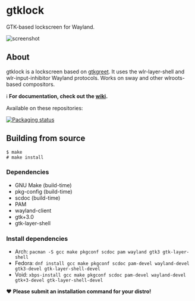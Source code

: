 # gtklock
GTK-based lockscreen for Wayland.

![screenshot](https://user-images.githubusercontent.com/21199271/169707623-2ac5f02b-b6ed-461a-b9a3-5d96440843a2.png)
## About
gtklock is a lockscreen based on [gtkgreet](https://git.sr.ht/~kennylevinsen/gtkgreet).
It uses the wlr-layer-shell and wlr-input-inhibitor Wayland protocols.
Works on sway and other wlroots-based compositors.

ℹ️ __For documentation, check out the [wiki](https://github.com/jovanlanik/gtklock/wiki).__

Available on these repositories:

[![Packaging status](https://repology.org/badge/vertical-allrepos/gtklock.svg)](https://repology.org/project/gtklock/versions)
## Building from source
```
$ make
# make install
```
### Dependencies
- GNU Make (build-time)
- pkg-config (build-time)
- scdoc (build-time)
- PAM
- wayland-client
- gtk+3.0
- gtk-layer-shell
### Install dependencies
- Arch: `pacman -S gcc make pkgconf scdoc pam wayland gtk3 gtk-layer-shell`
- Fedora: `dnf install gcc make pkgconf scdoc pam-devel wayland-devel gtk3-devel gtk-layer-shell-devel`
- Void: `xbps-install gcc make pkgconf scdoc pam-devel wayland-devel gtk+3-devel gtk-layer-shell-devel`

❤️ __Please submit an installation command for your distro!__
